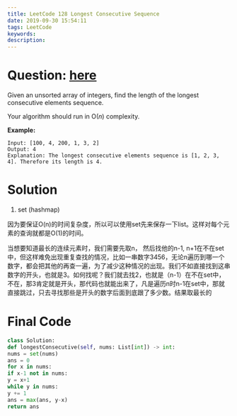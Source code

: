 ```yaml
---
title: LeetCode 128 Longest Consecutive Sequence
date: 2019-09-30 15:54:11
tags: LeetCode
keywords:
description:
---
```

# Question: [here](https://leetcode.com/problems/longest-consecutive-sequence/)

Given an unsorted array of integers, find the length of the longest consecutive elements sequence.

Your algorithm should run in O(*n*) complexity.

**Example:**

```
Input: [100, 4, 200, 1, 3, 2]
Output: 4
Explanation: The longest consecutive elements sequence is [1, 2, 3, 4]. Therefore its length is 4.
```

<!-- more -->

# Solution

1. set (hashmap)

因为要保证O(n)的时间复杂度，所以可以使用set先来保存一下list。这样对每个元素的查询就都是O(1)的时间。

当想要知道最长的连续元素时，我们需要先取n， 然后找他的n-1, n+1在不在set中，但这样难免出现重复查找的情况，比如一串数字3456，无论n遍历到哪一个数字，都会把其他的再查一遍，为了减少这种情况的出现。我们不如直接找到这串数字的开头，也就是3。如何找呢？我们就去找2，也就是（n-1）在不在set中，不在，那3肯定就是开头，那代码也就能出来了，凡是遍历n时n-1在set中，那就直接跳过，只去寻找那些是开头的数字后面到底跟了多少数。结果取最长的

# Final Code
```python
class Solution:
def longestConsecutive(self, nums: List[int]) -> int:
nums = set(nums)
ans = 0
for x in nums:
if x-1 not in nums:
y = x+1
while y in nums:
y += 1
ans = max(ans, y-x)
return ans
```

